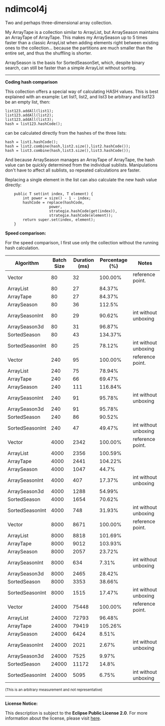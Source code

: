 # ndimcol4j
Two and perhaps three-dimensional array collection.

My ArrayTape is a collection similar to ArrayList, but ArraySeason maintains an ArrayTape of ArrayTape. This makes my ArraySeason up to 5 times faster than a classic ArrayList when adding elements right between existing ones to the collection... because the partitions are much smaller than the entire set, and thus the shuffling is shorter.

ArraySeason is the basis for SortedSeasonSet, which, despite binary search, can still be faster than a simple ArrayList without sorting.


---

**Coding hash comparison**

This collection offers a special way of calculating HASH values. This is best explained with an example: Let list1, list2, and list3 be arbitrary and list123 be an empty list, then:
```
list123.addAll(list1);
list123.addAll(list2);
list123.addAll(list3);
hash = list123.hashCode();
```
can be calculated directly from the hashes of the three lists:
```
hash = list1.hashCode();
hash = list2.combine(hash,list2.size(),list2.hashCode());
hash = list3.combine(hash,list3.size(),list3.hashCode());
```
And because ArraySeason manages an ArrayTape of ArrayTape, the hash value can be quickly determined from the individual sublists. Manipulations don't have to affect all sublists, so repeated calculations are faster.


Replacing a single element in the list can also calculate the new hash value directly:
```
    public T set(int index, T element) {
        int power = size() - 1 - index;
        hashCode = replace(hashCode,
                    power,
                    strategie.hashCode(get(index)),
                    strategie.hashCode(element));
        return super.set(index, element);
    }
```


**Speed comparison:**

For the speed comparison, I first use only the collection without the running hash calculation.

| Algorithm    | Batch Size | Duration (ms) | Percentage (%) | Notes            |
|--------------|------------|---------------|----------------|------------------|
Vector         |  80    |  32 |  100.00%  |reference point.|
ArrayList      |  80    |  27 |  84.37%||
ArrayTape      |  80    |  27 |  84.37%||
ArraySeason    |  80    |  36 |  112.5%||
ArraySeasonInt |  80    |  29 |  90.62%|int without unboxing|
ArraySeason3d  |  80    |  31 |  96.87%||
SortedSeason   |  80    |  43 |  134.37%||
SortedSeasonInt|  80    |  25 |  78.12%|int without unboxing|
Vector         |  240    |  95 |  100.00%  |reference point.|
ArrayList      |  240    |  75 |  78.94%||
ArrayTape      |  240    |  66 |  69.47%||
ArraySeason    |  240    |  111 |  116.84%||
ArraySeasonInt |  240    |  91 |  95.78%|int without unboxing|
ArraySeason3d  |  240    |  91 |  95.78%||
SortedSeason   |  240    |  86 |  90.52%||
SortedSeasonInt|  240    |  47 |  49.47%|int without unboxing|
Vector         |  4000    |  2342 |  100.00%  |reference point.|
ArrayList      |  4000    |  2356 |  100.59%||
ArrayTape      |  4000    |  2441 |  104.22%||
ArraySeason    |  4000    |  1047 |  44.7%||
ArraySeasonInt |  4000    |  407 |  17.37%|int without unboxing|
ArraySeason3d  |  4000    |  1288 |  54.99%||
SortedSeason   |  4000    |  1654 |  70.62%||
SortedSeasonInt|  4000    |  748 |  31.93%|int without unboxing|
Vector         |  8000    |  8671 |  100.00%  |reference point.|
ArrayList      |  8000    |  8818 |  101.69%||
ArrayTape      |  8000    |  9012 |  103.93%||
ArraySeason    |  8000    |  2057 |  23.72%||
ArraySeasonInt |  8000    |  634 |  7.31%|int without unboxing|
ArraySeason3d  |  8000    |  2465 |  28.42%||
SortedSeason   |  8000    |  3353 |  38.66%||
SortedSeasonInt|  8000    |  1515 |  17.47%|int without unboxing|
Vector         |  24000    |  75448 |  100.00%  |reference point.|
ArrayList      |  24000    |  72793 |  96.48%||
ArrayTape      |  24000    |  79419 |  105.26%||
ArraySeason    |  24000    |  6424 |  8.51%||
ArraySeasonInt |  24000    |  2021 |  2.67%|int without unboxing|
ArraySeason3d  |  24000    |  7525 |  9.97%||
SortedSeason   |  24000    |  11172 |  14.8%||
SortedSeasonInt|  24000    |  5095 |  6.75%|int without unboxing|

<sub>(This is an arbitrary measurement and not representative)</sub>

---

**License Notice:**

This description is subject to the **Eclipse Public License 2.0**. For more information about the license, please visit [here](https://www.eclipse.org/legal/epl-2.0/).


